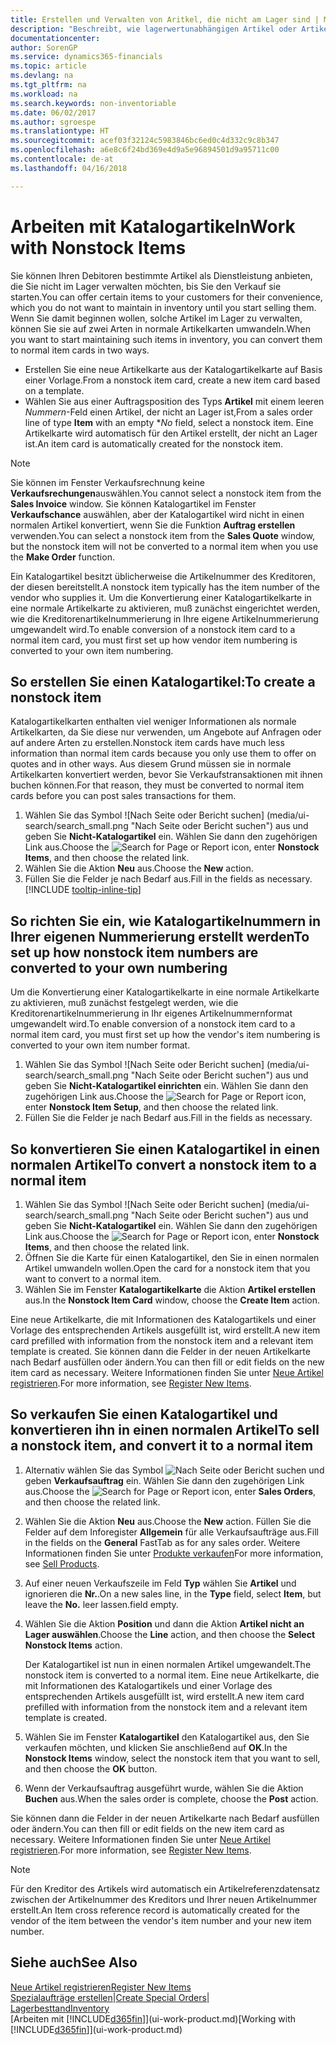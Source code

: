 ```yaml
---
title: Erstellen und Verwalten von Aritkel, die nicht am Lager sind | Microsoft Docs
description: "Beschreibt, wie lagerwertunabhängigen Artikel oder Artikel behandelt werden, die nicht in Ihrem Lagerbestand verwaltet werden."
documentationcenter: 
author: SorenGP
ms.service: dynamics365-financials
ms.topic: article
ms.devlang: na
ms.tgt_pltfrm: na
ms.workload: na
ms.search.keywords: non-inventoriable
ms.date: 06/02/2017
ms.author: sgroespe
ms.translationtype: HT
ms.sourcegitcommit: acef03f32124c5983846bc6ed0c4d332c9c8b347
ms.openlocfilehash: a6e8c6f24bd369e4d9a5e96894501d9a95711c00
ms.contentlocale: de-at
ms.lasthandoff: 04/16/2018

---
```

# <a name="work-with-nonstock-items"></a><span data-ttu-id="60c5a-103">Arbeiten mit Katalogartikeln</span><span class="sxs-lookup"><span data-stu-id="60c5a-103">Work with Nonstock Items</span></span>
<span data-ttu-id="60c5a-104">Sie können Ihren Debitoren bestimmte Artikel als Dienstleistung anbieten, die Sie nicht im Lager verwalten möchten, bis Sie den Verkauf sie starten.</span><span class="sxs-lookup"><span data-stu-id="60c5a-104">You can offer certain items to your customers for their convenience, which you do not want to maintain in inventory until you start selling them.</span></span> <span data-ttu-id="60c5a-105">Wenn Sie damit beginnen wollen, solche Artikel im Lager zu verwalten, können Sie sie auf zwei Arten in normale Artikelkarten umwandeln.</span><span class="sxs-lookup"><span data-stu-id="60c5a-105">When you want to start maintaining such items in inventory, you can convert them to normal item cards in two ways.</span></span>

* <span data-ttu-id="60c5a-106">Erstellen Sie eine neue Artikelkarte aus der Katalogartikelkarte auf Basis einer Vorlage.</span><span class="sxs-lookup"><span data-stu-id="60c5a-106">From a nonstock item card, create a new item card based on a template.</span></span>
* <span data-ttu-id="60c5a-107">Wählen Sie aus einer Auftragsposition des Typs **Artikel** mit einem leeren *Nummern*-Feld einen Artikel, der nicht an Lager ist,</span><span class="sxs-lookup"><span data-stu-id="60c5a-107">From a sales order line of type **Item** with an empty \**No* field, select a nonstock item.</span></span> <span data-ttu-id="60c5a-108">Eine Artikelkarte wird automatisch für den Artikel erstellt, der nicht an Lager ist.</span><span class="sxs-lookup"><span data-stu-id="60c5a-108">An item card is automatically created for the nonstock item.</span></span>

> [!NOTE]  
>   <span data-ttu-id="60c5a-109">Sie können im Fenster Verkaufsrechnung keine **Verkaufsrechungen**auswählen.</span><span class="sxs-lookup"><span data-stu-id="60c5a-109">You cannot select a nonstock item from the **Sales Invoice** window.</span></span> <span data-ttu-id="60c5a-110">Sie können Katalogartikel im Fenster **Verkaufschance** auswählen, aber der Katalogartikel wird nicht in einen normalen Artikel konvertiert, wenn Sie die Funktion **Auftrag erstellen** verwenden.</span><span class="sxs-lookup"><span data-stu-id="60c5a-110">You can select a nonstock item from the **Sales Quote** window, but the nonstock item will not be converted to a normal item when you use the **Make Order** function.</span></span>

<span data-ttu-id="60c5a-111">Ein Katalogartikel besitzt üblicherweise die Artikelnummer des Kreditoren, der diesen bereitstellt.</span><span class="sxs-lookup"><span data-stu-id="60c5a-111">A nonstock item typically has the item number of the vendor who supplies it.</span></span> <span data-ttu-id="60c5a-112">Um die Konvertierung einer Katalogartikelkarte in eine normale Artikelkarte zu aktivieren, muß zunächst eingerichtet werden, wie die Kreditorenartikelnummerierung in Ihre eigene Artikelnummerierung umgewandelt wird.</span><span class="sxs-lookup"><span data-stu-id="60c5a-112">To enable conversion of a nonstock item card to a normal item card, you must first set up how vendor item numbering is converted to your own item numbering.</span></span>   

## <a name="to-create-a-nonstock-item"></a><span data-ttu-id="60c5a-113">So erstellen Sie einen Katalogartikel:</span><span class="sxs-lookup"><span data-stu-id="60c5a-113">To create a nonstock item</span></span>
<span data-ttu-id="60c5a-114">Katalogartikelkarten enthalten viel weniger Informationen als normale Artikelkarten, da Sie diese nur verwenden, um Angebote auf Anfragen oder auf andere Arten zu erstellen.</span><span class="sxs-lookup"><span data-stu-id="60c5a-114">Nonstock item cards have much less information than normal item cards because you only use them to offer on quotes and in other ways.</span></span> <span data-ttu-id="60c5a-115">Aus diesem Grund müssen sie in normale Artikelkarten konvertiert werden, bevor Sie Verkaufstransaktionen mit ihnen buchen können.</span><span class="sxs-lookup"><span data-stu-id="60c5a-115">For that reason, they must be converted to normal item cards before you can post sales transactions for them.</span></span>

1. <span data-ttu-id="60c5a-116">Wählen Sie das Symbol ![Nach Seite oder Bericht suchen] (media/ui-search/search_small.png "Nach Seite oder Bericht suchen") aus und geben Sie **Nicht-Katalogartikel** ein. Wählen Sie dann den zugehörigen Link aus.</span><span class="sxs-lookup"><span data-stu-id="60c5a-116">Choose the ![Search for Page or Report](media/ui-search/search_small.png "Search for Page or Report icon") icon, enter **Nonstock Items**, and then choose the related link.</span></span>
2. <span data-ttu-id="60c5a-117">Wählen Sie die Aktion **Neu** aus.</span><span class="sxs-lookup"><span data-stu-id="60c5a-117">Choose the **New** action.</span></span>
3. <span data-ttu-id="60c5a-118">Füllen Sie die Felder je nach Bedarf aus.</span><span class="sxs-lookup"><span data-stu-id="60c5a-118">Fill in the fields as necessary.</span></span> [!INCLUDE [tooltip-inline-tip](includes/tooltip-inline-tip_md.md)]

## <a name="to-set-up-how-nonstock-item-numbers-are-converted-to-your-own-numbering"></a><span data-ttu-id="60c5a-119">So richten Sie ein, wie Katalogartikelnummern in Ihrer eigenen Nummerierung erstellt werden</span><span class="sxs-lookup"><span data-stu-id="60c5a-119">To set up how nonstock item numbers are converted to your own numbering</span></span>
<span data-ttu-id="60c5a-120">Um die Konvertierung einer Katalogartikelkarte in eine normale Artikelkarte zu aktivieren, muß zunächst festgelegt werden, wie die Kreditorenartikelnummerierung in Ihr eigenes Artikelnummernformat umgewandelt wird.</span><span class="sxs-lookup"><span data-stu-id="60c5a-120">To enable conversion of a nonstock item card to a normal item card, you must first set up how the vendor's item numbering is converted to your own item number format.</span></span>

1. <span data-ttu-id="60c5a-121">Wählen Sie das Symbol ![Nach Seite oder Bericht suchen] (media/ui-search/search_small.png "Nach Seite oder Bericht suchen") aus und geben Sie **Nicht-Katalogartikel einrichten** ein. Wählen Sie dann den zugehörigen Link aus.</span><span class="sxs-lookup"><span data-stu-id="60c5a-121">Choose the ![Search for Page or Report](media/ui-search/search_small.png "Search for Page or Report icon") icon, enter **Nonstock Item Setup**, and then choose the related link.</span></span>
2. <span data-ttu-id="60c5a-122">Füllen Sie die Felder je nach Bedarf aus.</span><span class="sxs-lookup"><span data-stu-id="60c5a-122">Fill in the fields as necessary.</span></span>

## <a name="to-convert-a-nonstock-item-to-a-normal-item"></a><span data-ttu-id="60c5a-123">So konvertieren Sie einen Katalogartikel in einen normalen Artikel</span><span class="sxs-lookup"><span data-stu-id="60c5a-123">To convert a nonstock item to a normal item</span></span>
1. <span data-ttu-id="60c5a-124">Wählen Sie das Symbol ![Nach Seite oder Bericht suchen] (media/ui-search/search_small.png "Nach Seite oder Bericht suchen") aus und geben Sie **Nicht-Katalogartikel** ein. Wählen Sie dann den zugehörigen Link aus.</span><span class="sxs-lookup"><span data-stu-id="60c5a-124">Choose the ![Search for Page or Report](media/ui-search/search_small.png "Search for Page or Report icon") icon, enter **Nonstock Items**, and then choose the related link.</span></span>
2. <span data-ttu-id="60c5a-125">Öffnen Sie die Karte für einen Katalogartikel, den Sie in einen normalen Artikel umwandeln wollen.</span><span class="sxs-lookup"><span data-stu-id="60c5a-125">Open the card for a nonstock item that you want to convert to a normal item.</span></span>
3. <span data-ttu-id="60c5a-126">Wählen Sie im Fenster **Katalogartikelkarte** die Aktion **Artikel erstellen** aus.</span><span class="sxs-lookup"><span data-stu-id="60c5a-126">In the **Nonstock Item Card** window, choose the **Create Item** action.</span></span>

<span data-ttu-id="60c5a-127">Eine neue Artikelkarte, die mit Informationen des Katalogartikels und einer Vorlage des entsprechenden Artikels ausgefüllt ist, wird erstellt.</span><span class="sxs-lookup"><span data-stu-id="60c5a-127">A new item card prefilled with information from the nonstock item and a relevant item template is created.</span></span> <span data-ttu-id="60c5a-128">Sie können dann die Felder in der neuen Artikelkarte nach Bedarf ausfüllen oder ändern.</span><span class="sxs-lookup"><span data-stu-id="60c5a-128">You can then fill or edit fields on the new item card as necessary.</span></span> <span data-ttu-id="60c5a-129">Weitere Informationen finden Sie unter [Neue Artikel registrieren](inventory-how-register-new-items.md).</span><span class="sxs-lookup"><span data-stu-id="60c5a-129">For more information, see [Register New Items](inventory-how-register-new-items.md).</span></span>

## <a name="to-sell-a-nonstock-item-and-convert-it-to-a-normal-item"></a><span data-ttu-id="60c5a-130">So verkaufen Sie einen Katalogartikel und konvertieren ihn in einen normalen Artikel</span><span class="sxs-lookup"><span data-stu-id="60c5a-130">To sell a nonstock item, and convert it to a normal item</span></span>
1. <span data-ttu-id="60c5a-131">Alternativ wählen Sie das Symbol ![Nach Seite oder Bericht suchen](media/ui-search/search_small.png "Nach Seite oder Bericht suchen") und geben **Verkaufsauftrag** ein. Wählen Sie dann den zugehörigen Link aus.</span><span class="sxs-lookup"><span data-stu-id="60c5a-131">Choose the ![Search for Page or Report](media/ui-search/search_small.png "Search for Page or Report icon") icon, enter **Sales Orders**, and then choose the related link.</span></span>
2. <span data-ttu-id="60c5a-132">Wählen Sie die Aktion **Neu** aus.</span><span class="sxs-lookup"><span data-stu-id="60c5a-132">Choose the **New** action.</span></span> <span data-ttu-id="60c5a-133">Füllen Sie die Felder auf dem Inforegister **Allgemein** für alle Verkaufsaufträge aus.</span><span class="sxs-lookup"><span data-stu-id="60c5a-133">Fill in the fields on the **General** FastTab as for any sales order.</span></span> <span data-ttu-id="60c5a-134">Weitere Informationen finden Sie unter [Produkte verkaufen](sales-how-sell-products.md)</span><span class="sxs-lookup"><span data-stu-id="60c5a-134">For more information, see [Sell Products](sales-how-sell-products.md).</span></span>
3. <span data-ttu-id="60c5a-135">Auf einer neuen Verkaufszeile im Feld **Typ** wählen Sie **Artikel** und ignorieren die **Nr.**.</span><span class="sxs-lookup"><span data-stu-id="60c5a-135">On a new sales line, in the **Type** field, select **Item**, but leave the **No.**</span></span> <span data-ttu-id="60c5a-136">leer lassen.</span><span class="sxs-lookup"><span data-stu-id="60c5a-136">field empty.</span></span>
4. <span data-ttu-id="60c5a-137">Wählen Sie die Aktion **Position** und dann die Aktion **Artikel nicht an Lager auswählen**.</span><span class="sxs-lookup"><span data-stu-id="60c5a-137">Choose the **Line** action, and then choose the **Select Nonstock Items** action.</span></span>

    <span data-ttu-id="60c5a-138">Der Katalogartikel ist nun in einen normalen Artikel umgewandelt.</span><span class="sxs-lookup"><span data-stu-id="60c5a-138">The nonstock item is converted to a normal item.</span></span> <span data-ttu-id="60c5a-139">Eine neue Artikelkarte, die mit Informationen des Katalogartikels und einer Vorlage des entsprechenden Artikels ausgefüllt ist, wird erstellt.</span><span class="sxs-lookup"><span data-stu-id="60c5a-139">A new item card prefilled with information from the nonstock item and a relevant item template is created.</span></span>
5. <span data-ttu-id="60c5a-140">Wählen Sie im Fenster **Katalogartikel** den Katalogartikel aus, den Sie verkaufen möchten, und klicken Sie anschließend auf **OK**.</span><span class="sxs-lookup"><span data-stu-id="60c5a-140">In the **Nonstock Items** window, select the nonstock item that you want to sell, and then choose the **OK** button.</span></span>
6. <span data-ttu-id="60c5a-141">Wenn der Verkaufsauftrag ausgeführt wurde, wählen Sie die Aktion **Buchen** aus.</span><span class="sxs-lookup"><span data-stu-id="60c5a-141">When the sales order is complete, choose the **Post** action.</span></span>

<span data-ttu-id="60c5a-142">Sie können dann die Felder in der neuen Artikelkarte nach Bedarf ausfüllen oder ändern.</span><span class="sxs-lookup"><span data-stu-id="60c5a-142">You can then fill or edit fields on the new item card as necessary.</span></span> <span data-ttu-id="60c5a-143">Weitere Informationen finden Sie unter [Neue Artikel registrieren](inventory-how-register-new-items.md).</span><span class="sxs-lookup"><span data-stu-id="60c5a-143">For more information, see [Register New Items](inventory-how-register-new-items.md).</span></span>

> [!NOTE]  
>   <span data-ttu-id="60c5a-144">Für den Kreditor des Artikels wird automatisch ein Artikelreferenzdatensatz zwischen der Artikelnummer des Kreditors und Ihrer neuen Artikelnummer erstellt.</span><span class="sxs-lookup"><span data-stu-id="60c5a-144">An Item cross reference record is automatically created for the vendor of the item between the vendor's item number and your new item number.</span></span>

## <a name="see-also"></a><span data-ttu-id="60c5a-145">Siehe auch</span><span class="sxs-lookup"><span data-stu-id="60c5a-145">See Also</span></span>
[<span data-ttu-id="60c5a-146">Neue Artikel registrieren</span><span class="sxs-lookup"><span data-stu-id="60c5a-146">Register New Items</span></span>](inventory-how-register-new-items.md)  
<span data-ttu-id="60c5a-147">[Spezialaufträge erstellen](sales-how-to-create-special-orders.md)|</span><span class="sxs-lookup"><span data-stu-id="60c5a-147">[Create Special Orders](sales-how-to-create-special-orders.md)|</span></span>  
[<span data-ttu-id="60c5a-148">Lagerbesttand</span><span class="sxs-lookup"><span data-stu-id="60c5a-148">Inventory</span></span>](inventory-manage-inventory.md)  
<span data-ttu-id="60c5a-149">[Arbeiten mit [!INCLUDE[d365fin](includes/d365fin_md.md)]](ui-work-product.md)</span><span class="sxs-lookup"><span data-stu-id="60c5a-149">[Working with [!INCLUDE[d365fin](includes/d365fin_md.md)]](ui-work-product.md)</span></span>

